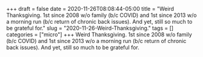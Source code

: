 +++draft = falsedate = 2020-11-26T08:08:44-05:00title = "Weird Thanksgiving. 1st since 2008 w/o family (b/c COVID) and 1st since 2013 w/o a morning run (b/c return of chronic back issues). And yet, still so much to be grateful for."slug = "2020-11-26-Weird-Thanksgiving."tags = []categories = ["micro"]+++Weird Thanksgiving. 1st since 2008 w/o family (b/c COVID) and 1st since 2013 w/o a morning run (b/c return of chronic back issues). And yet, still so much to be grateful for.